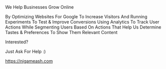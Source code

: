 We Help Businesses Grow Online

By Optimizing Websites For Google To Increase Visitors
And Running Experiments To Test & Improve Conversions Using Analytics To Track User Actions
While Segmenting Users Based On Actions That Help Us Determine Tastes & Preferences To Show Them Relevant Content

Interested?

Just Ask For Help :)

https://nigameash.com
